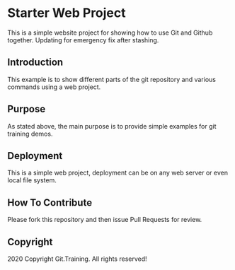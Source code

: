 # Starter Web Project

This is a simple website project for showing how to use Git and Github together.
Updating for emergency fix after stashing.

## Introduction

This example is to show different parts of the git repository and various commands using a web project.

## Purpose

As stated above, the main purpose is to provide simple examples for git training demos.

## Deployment

This is a simple web project, deployment can be on any web server or even local file system.

## How To Contribute

Please fork this repository and then issue Pull Requests for review.

## Copyright

2020 Copyright Git.Training. All rights reserved!
